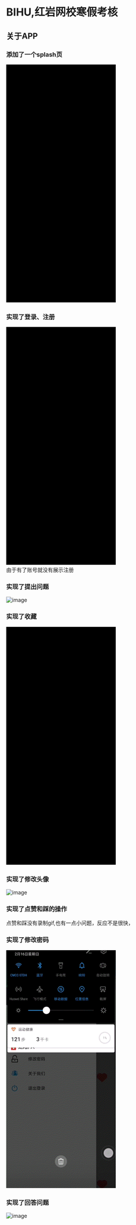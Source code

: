 BIHU,红岩网校寒假考核 
===================
关于APP
------
### 添加了一个splash页
![image](https://github.com/MIKE-MILK/bihu/blob/master/gif/Video_20200216_102437_890.gif)
### 实现了登录、注册  
![image](https://github.com/MIKE-MILK/bihu/blob/master/gif/Video_20200216_103552_581.gif)  
由于有了账号就没有展示注册
### 实现了提出问题
![image](https://github.com/MIKE-MILK/bihu/blob/master/gif/Video_20200216_104342_747.gif)
### 实现了收藏
![image](https://github.com/MIKE-MILK/bihu/blob/master/gif/Video_20200216_104023_115.gif)
### 实现了修改头像
![image](https://github.com/MIKE-MILK/bihu/blob/master/gif/Video_20200216_104658_822.gif)
### 实现了点赞和踩的操作  
点赞和踩没有录制gif,也有一点小问题，反应不是很快，
### 实现了修改密码
![image](https://github.com/MIKE-MILK/bihu/blob/master/gif/Video_20200216_104920_305.gif)
### 实现了回答问题
![image](https://github.com/MIKE-MILK/bihu/blob/master/gif/Video_20200216_104532_737.gif)
